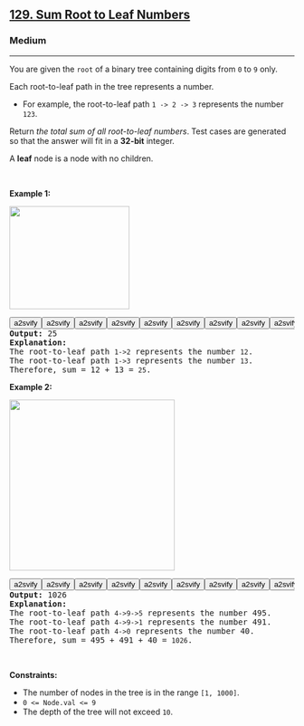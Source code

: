 <h2><a href="https://leetcode.com/problems/sum-root-to-leaf-numbers/">129. Sum Root to Leaf Numbers</a></h2><h3>Medium</h3><hr><div><p>You are given the <code>root</code> of a binary tree containing digits from <code>0</code> to <code>9</code> only.</p>

<p>Each root-to-leaf path in the tree represents a number.</p>

<ul>
	<li>For example, the root-to-leaf path <code>1 -&gt; 2 -&gt; 3</code> represents the number <code>123</code>.</li>
</ul>

<p>Return <em>the total sum of all root-to-leaf numbers</em>. Test cases are generated so that the answer will fit in a <strong>32-bit</strong> integer.</p>

<p>A <strong>leaf</strong> node is a node with no children.</p>

<p>&nbsp;</p>
<p><strong class="example">Example 1:</strong></p>
<img alt="" src="https://assets.leetcode.com/uploads/2021/02/19/num1tree.jpg" style="width: 212px; height: 182px;">
<pre class="button-container"><button type="button" class="a2sv-button"><span>a2svify</span></button><button type="button" class="a2sv-button"><span>a2svify</span></button><button type="button" class="a2sv-button"><span>a2svify</span></button><button type="button" class="a2sv-button"><span>a2svify</span></button><button type="button" class="a2sv-button"><span>a2svify</span></button><button type="button" class="a2sv-button"><span>a2svify</span></button><button type="button" class="a2sv-button"><span>a2svify</span></button><button type="button" class="a2sv-button"><span>a2svify</span></button><button type="button" class="a2sv-button"><span>a2svify</span></button><button type="button" class="a2sv-button"><span>a2svify</span></button><button type="button" class="a2sv-button"><span>a2svify</span></button><button type="button" class="a2sv-button"><span>a2svify</span></button><button type="button" class="a2sv-button"><span>a2svify</span></button><button type="button" class="a2sv-button"><span>a2svify</span></button><button type="button" class="a2sv-button"><span>a2svify</span></button><button type="button" class="a2sv-button"><span>a2svify</span></button><button type="button" class="a2sv-button"><span>a2svify</span></button><button type="button" class="a2sv-button"><span>a2svify</span></button><button type="button" class="a2sv-button"><span>a2svify</span></button><button type="button" class="a2sv-button"><span>a2svify</span></button><button type="button" class="a2sv-button"><span>a2svify</span></button><button type="button" class="a2sv-button"><span>a2svify</span></button><button type="button" class="a2sv-button"><span>a2svify</span></button><button type="button" class="a2sv-button"><span>a2svify</span></button><button type="button" class="a2sv-button"><span>a2svify</span></button><button type="button" class="a2sv-button"><span>a2svify</span></button><button type="button" class="a2sv-button"><span>a2svify</span></button><button type="button" class="a2sv-button"><span>a2svify</span></button><button type="button" class="a2sv-button"><span>a2svify</span></button><button type="button" class="a2sv-button"><span>a2svify</span></button><button type="button" class="a2sv-button"><span>a2svify</span></button><button type="button" class="a2sv-button"><span>a2svify</span></button><button type="button" class="a2sv-button"><span>a2svify</span></button><button type="button" class="a2sv-button"><span>a2svify</span></button><button type="button" class="a2sv-button"><span>a2svify</span></button><button type="button" class="a2sv-button"><span>a2svify</span></button><button type="button" class="a2sv-button"><span>a2svify</span></button><button type="button" class="a2sv-button"><span>a2svify</span></button><button type="button" class="a2sv-button"><span>a2svify</span></button><button type="button" class="a2sv-button"><span>a2svify</span></button><button type="button" class="a2sv-button"><span>a2svify</span></button><button type="button" class="a2sv-button"><span>a2svify</span></button><button type="button" class="a2sv-button"><span>a2svify</span></button><button type="button" class="a2sv-button"><span>a2svify</span></button><button type="button" class="a2sv-button"><span>a2svify</span></button><button type="button" class="a2sv-button"><span>a2svify</span></button><button type="button" class="a2sv-button"><span>a2svify</span></button><button type="button" class="a2sv-button"><span>a2svify</span></button><button type="button" class="a2sv-button"><span>a2svify</span></button><button type="button" class="a2sv-button"><span>a2svify</span></button><strong>Input:</strong> root = [1,2,3]
<strong>Output:</strong> 25
<strong>Explanation:</strong>
The root-to-leaf path <code>1-&gt;2</code> represents the number <code>12</code>.
The root-to-leaf path <code>1-&gt;3</code> represents the number <code>13</code>.
Therefore, sum = 12 + 13 = <code>25</code>.
</pre>

<p><strong class="example">Example 2:</strong></p>
<img alt="" src="https://assets.leetcode.com/uploads/2021/02/19/num2tree.jpg" style="width: 292px; height: 302px;">
<pre class="button-container"><button type="button" class="a2sv-button"><span>a2svify</span></button><button type="button" class="a2sv-button"><span>a2svify</span></button><button type="button" class="a2sv-button"><span>a2svify</span></button><button type="button" class="a2sv-button"><span>a2svify</span></button><button type="button" class="a2sv-button"><span>a2svify</span></button><button type="button" class="a2sv-button"><span>a2svify</span></button><button type="button" class="a2sv-button"><span>a2svify</span></button><button type="button" class="a2sv-button"><span>a2svify</span></button><button type="button" class="a2sv-button"><span>a2svify</span></button><button type="button" class="a2sv-button"><span>a2svify</span></button><button type="button" class="a2sv-button"><span>a2svify</span></button><button type="button" class="a2sv-button"><span>a2svify</span></button><button type="button" class="a2sv-button"><span>a2svify</span></button><button type="button" class="a2sv-button"><span>a2svify</span></button><button type="button" class="a2sv-button"><span>a2svify</span></button><button type="button" class="a2sv-button"><span>a2svify</span></button><button type="button" class="a2sv-button"><span>a2svify</span></button><button type="button" class="a2sv-button"><span>a2svify</span></button><button type="button" class="a2sv-button"><span>a2svify</span></button><button type="button" class="a2sv-button"><span>a2svify</span></button><button type="button" class="a2sv-button"><span>a2svify</span></button><button type="button" class="a2sv-button"><span>a2svify</span></button><button type="button" class="a2sv-button"><span>a2svify</span></button><button type="button" class="a2sv-button"><span>a2svify</span></button><button type="button" class="a2sv-button"><span>a2svify</span></button><button type="button" class="a2sv-button"><span>a2svify</span></button><button type="button" class="a2sv-button"><span>a2svify</span></button><button type="button" class="a2sv-button"><span>a2svify</span></button><button type="button" class="a2sv-button"><span>a2svify</span></button><button type="button" class="a2sv-button"><span>a2svify</span></button><button type="button" class="a2sv-button"><span>a2svify</span></button><button type="button" class="a2sv-button"><span>a2svify</span></button><button type="button" class="a2sv-button"><span>a2svify</span></button><button type="button" class="a2sv-button"><span>a2svify</span></button><button type="button" class="a2sv-button"><span>a2svify</span></button><button type="button" class="a2sv-button"><span>a2svify</span></button><button type="button" class="a2sv-button"><span>a2svify</span></button><button type="button" class="a2sv-button"><span>a2svify</span></button><button type="button" class="a2sv-button"><span>a2svify</span></button><button type="button" class="a2sv-button"><span>a2svify</span></button><strong>Input:</strong> root = [4,9,0,5,1]
<strong>Output:</strong> 1026
<strong>Explanation:</strong>
The root-to-leaf path <code>4-&gt;9-&gt;5</code> represents the number 495.
The root-to-leaf path <code>4-&gt;9-&gt;1</code> represents the number 491.
The root-to-leaf path <code>4-&gt;0</code> represents the number 40.
Therefore, sum = 495 + 491 + 40 = <code>1026</code>.
</pre>

<p>&nbsp;</p>
<p><strong>Constraints:</strong></p>

<ul>
	<li>The number of nodes in the tree is in the range <code>[1, 1000]</code>.</li>
	<li><code>0 &lt;= Node.val &lt;= 9</code></li>
	<li>The depth of the tree will not exceed <code>10</code>.</li>
</ul>
</div>